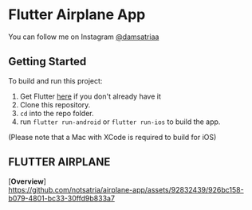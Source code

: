 
# Flutter Airplane App

You can follow me on Instagram [@damsatriaa](https://www.instagram.com/damsatriaa)

## Getting Started
To build and run this project:

1. Get Flutter [here](https://flutter.dev) if you don't already have it
2. Clone this repository.
3. `cd` into the repo folder.
4. run `flutter run-android` or `flutter run-ios` to build the app.

(Please note that a Mac with XCode is required to build for iOS)


## FLUTTER AIRPLANE

 
[**Overview**]   
https://github.com/notsatria/airplane-app/assets/92832439/926bc158-b079-4801-bc33-30ffd9b833a7
